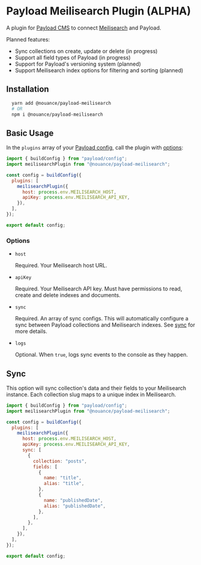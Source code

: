 # Payload Meilisearch Plugin (ALPHA)

A plugin for [Payload CMS](https://github.com/payloadcms/payload) to connect [Meilisearch](https://meilisearch.com) and Payload.

Planned features:

- Sync collections on create, update or delete (in progress)
- Support all field types of Payload (in progress)
- Support for Payload's versioning system (planned)
- Support Meilisearch index options for filtering and sorting (planned)

## Installation

```bash
  yarn add @nouance/payload-meilisearch
  # OR
  npm i @nouance/payload-meilisearch
```

## Basic Usage

In the `plugins` array of your [Payload config](https://payloadcms.com/docs/configuration/overview), call the plugin with [options](#options):

```js
import { buildConfig } from "payload/config";
import meilisearchPlugin from "@nouance/payload-meilisearch";

const config = buildConfig({
  plugins: [
    meilisearchPlugin({
      host: process.env.MEILISEARCH_HOST,
      apiKey: process.env.MEILISEARCH_API_KEY,
    }),
  ],
});

export default config;
```

### Options

- `host`

  Required. Your Meilisearch host URL.

- `apiKey`

  Required. Your Meilisearch API key. Must have permissions to read, create and delete indexes and documents.

- `sync`

  Required. An array of sync configs. This will automatically configure a sync between Payload collections and Meilisearch indexes. See [sync](#sync) for more details.

- `logs`

  Optional. When `true`, logs sync events to the console as they happen.

## Sync

This option will sync collection's data and their fields to your Meilisearch instance. Each collection slug maps to a unique index in Meilisearch.

```js
import { buildConfig } from "payload/config";
import meilisearchPlugin from "@nouance/payload-meilisearch";

const config = buildConfig({
  plugins: [
    meilisearchPlugin({
      host: process.env.MEILISEARCH_HOST,
      apiKey: process.env.MEILISEARCH_API_KEY,
      sync: [
        {
          collection: "posts",
          fields: [
            {
              name: "title",
              alias: "title",
            },
            {
              name: "publishedDate",
              alias: "publishedDate",
            },
          ],
        },
      ],
    }),
  ],
});

export default config;
```
